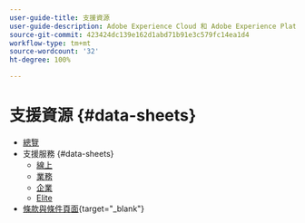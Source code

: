```yaml
---
user-guide-title: 支援資源
user-guide-description: Adobe Experience Cloud 和 Adobe Experience Platform 的支援資源。
source-git-commit: 423424dc139e162d1abd71b91e3c579fc14ea1d4
workflow-type: tm+mt
source-wordcount: '32'
ht-degree: 100%

---
```



# 支援資源 {#data-sheets}

+ [總覽](overview.md)
+ 支援服務 {#data-sheets}
   + [線上](online.md)
   + [業務](business.md)
   + [企業](enterprise.md)
   + [Elite](elite.md)
+ [條款與條件頁面](https://helpx.adobe.com/support/programs/support-policies-terms-conditions.html){target=&quot;_blank&quot;}

<!--

Articles must be added to this TOC file in order to render.

Use this list format to specify links to articles and section headings that expand and collapse in the left rail of the user guide.

An article link CANNOT be used as a section heading.
-->
